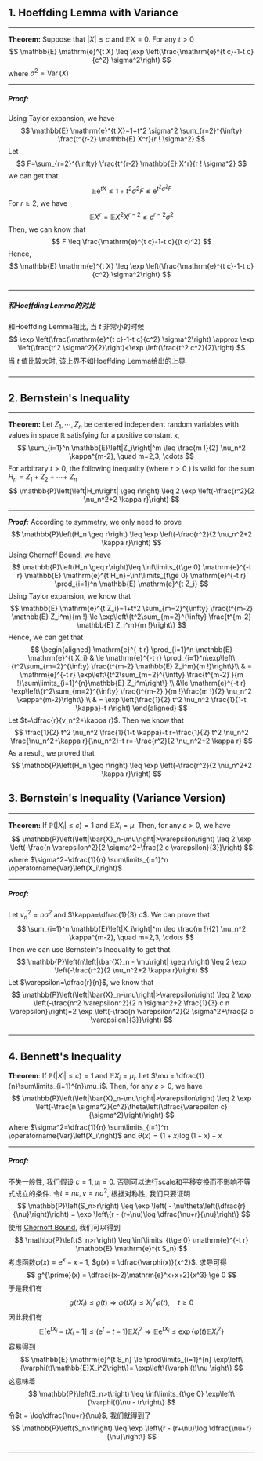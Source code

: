 ## 1. Hoeffding Lemma with Variance 
___
**Theorem:** Suppose that $|X| \leq c$ and $\mathbb{E} X=0$. For any $t>0$
$$
\mathbb{E} \mathrm{e}^{t X} \leq \exp \left(\frac{\mathrm{e}^{t c}-1-t c}{c^2} \sigma^2\right)
$$
where $\sigma^2=\operatorname{Var}(X)$

___
##### Proof: 
Using Taylor expansion, we have
$$
\mathbb{E} \mathrm{e}^{t X}=1+t^2 \sigma^2 \sum_{r=2}^{\infty} \frac{t^{r-2} \mathbb{E} X^r}{r ! \sigma^2}
$$
Let
$$
F=\sum_{r=2}^{\infty} \frac{t^{r-2} \mathbb{E} X^r}{r ! \sigma^2}
$$
we can get that
$$
\mathbb{E} \mathrm{e}^{t X} \leq 1+t^2 \sigma^2 F \leq \mathrm{e}^{t^2 \sigma^2 F}
$$
For $r \geq 2$, we have
$$
\mathbb{E} X^r=\mathbb{E} X^2 X^{r-2} \leq c^{r-2} \sigma^2
$$
Then, we can know that
$$
F \leq \frac{\mathrm{e}^{t c}-1-t c}{(t c)^2}
$$
Hence,
$$
\mathbb{E} \mathrm{e}^{t X} \leq \exp \left(\frac{\mathrm{e}^{t c}-1-t c}{c^2} \sigma^2\right)
$$
#####
___
##### 和Hoeffding Lemma的对比
和Hoeffding Lemma相比, 当 $t$ 非常小的时候
$$
\exp \left(\frac{\mathrm{e}^{t c}-1-t c}{c^2} \sigma^2\right) \approx \exp \left(\frac{t^2 \sigma^2}{2}\right)<\exp \left(\frac{t^2 c^2}{2}\right)
$$
当 $t$ 值比较大时, 该上界不如Hoeffding Lemma给出的上界
#####
___

## 2. Bernstein's Inequality
___
**Theorem:** Let $Z_1, \cdots, Z_n$ be centered independent random variables with values in space $\mathbb{R}$ satisfying for a positive constant $\kappa$,
$$
\sum_{i=1}^n \mathbb{E}\left|Z_i\right|^m \leq \frac{m !}{2} \nu_n^2 \kappa^{m-2}, \quad m=2,3, \cdots
$$
For arbitrary $t>0$, the following inequality (where $r>0$ ) is valid for the sum $H_n=Z_1+Z_2+\cdots+$ $Z_n$
$$
\mathbb{P}\left(\left|H_n\right| \geq r\right) \leq 2 \exp \left(-\frac{r^2}{2 \nu_n^2+2 \kappa r}\right)
$$
___
***Proof:*** According to symmetry, we only need to prove
$$
\mathbb{P}\left(H_n \geq r\right) \leq \exp \left(-\frac{r^2}{2 \nu_n^2+2 \kappa r}\right)
$$
Using [Chernoff Bound](Lecture%201.%20Basic%20Probability%20Inequalities#3.%20Chernoff%20Bound), we have
$$
\mathbb{P}\left(H_n \geq r\right)\leq  \inf\limits_{t\ge 0}  \mathrm{e}^{-t r} \mathbb{E} \mathrm{e}^{t H_n}=\inf\limits_{t\ge 0} \mathrm{e}^{-t r} \prod_{i=1}^n \mathbb{E} \mathrm{e}^{t Z_i}
$$
Using Taylor expansion, we know that
$$
\mathbb{E} \mathrm{e}^{t Z_i}=1+t^2 \sum_{m=2}^{\infty} \frac{t^{m-2} \mathbb{E} Z_i^m}{m !} \le \exp\left\{t^2\sum_{m=2}^{\infty} \frac{t^{m-2} \mathbb{E} Z_i^m}{m !}\right\}
$$
Hence, we can get that
$$
\begin{aligned}
\mathrm{e}^{-t r} \prod_{i=1}^n \mathbb{E} \mathrm{e}^{t X_i} & \le \mathrm{e}^{-t r} \prod_{i=1}^n\exp\left\{t^2\sum_{m=2}^{\infty} \frac{t^{m-2} \mathbb{E} Z_i^m}{m !}\right\}\\
& = \mathrm{e}^{-t r} \exp\left\{t^2\sum_{m=2}^{\infty}  \frac{t^{m-2} }{m !}\sum\limits_{i=1}^{n}\mathbb{E} Z_i^m\right\} \\ 
&\le \mathrm{e}^{-t r} \exp\left\{t^2\sum_{m=2}^{\infty}  \frac{t^{m-2} }{m !}\frac{m !}{2} \nu_n^2 \kappa^{m-2}\right\}   \\ 
& = \exp \left(\frac{1}{2} t^2 \nu_n^2 \frac{1}{1-t \kappa}-t r\right)
\end{aligned}
$$
Let $t=\dfrac{r}{v_n^2+\kappa r}$. Then we know that
$$
\frac{1}{2} t^2 \nu_n^2 \frac{1}{1-t \kappa}-t r=\frac{1}{2} t^2 \nu_n^2 \frac{\nu_n^2+\kappa r}{\nu_n^2}-t r=-\frac{r^2}{2 \nu_n^2+2 \kappa r}
$$
As a result, we proved that
$$
\mathbb{P}\left(H_n \geq r\right) \leq \exp \left(-\frac{r^2}{2 \nu_n^2+2 \kappa r}\right)
$$
## 3. Bernstein's Inequality (Variance Version)
___
**Theorem:** If $\mathbb{P}\left(\left|X_i\right| \leq c\right)=1$ and $\mathbb{E} X_i=\mu$. Then, for any $\varepsilon>0$, we have
$$
\mathbb{P}\left(\left|\bar{X}_n-\mu\right|>\varepsilon\right) \leq 2 \exp \left(-\frac{n \varepsilon^2}{2 \sigma^2+\frac{2 c \varepsilon}{3}}\right)
$$
where $\sigma^2=\dfrac{1}{n} \sum\limits_{i=1}^n \operatorname{Var}\left(X_i\right)$
___
##### Proof:
Let $v_n^2=n \sigma^2$ and $\kappa=\dfrac{1}{3} c$. We can prove that
$$
\sum_{i=1}^n \mathbb{E}\left|X_i\right|^m \leq \frac{m !}{2} \nu_n^2 \kappa^{m-2}, \quad m=2,3, \cdots
$$
Then we can use Bernstein's Inequality to get that
$$
\mathbb{P}\left(n\left|\bar{X}_n - \mu\right| \geq r\right) \leq 2 \exp \left(-\frac{r^2}{2 \nu_n^2+2 \kappa r}\right)
$$
Let $\varepsilon=\dfrac{r}{n}$, we know that
$$
\mathbb{P}\left(\left|\bar{X}_n-\mu\right|>\varepsilon\right) \leq 2 \exp \left(-\frac{n^2 \varepsilon^2}{2 n \sigma^2+2 \frac{1}{3} c n \varepsilon}\right)=2 \exp \left(-\frac{n \varepsilon^2}{2 \sigma^2+\frac{2 c \varepsilon}{3}}\right)
$$
#####
___
## 4. Bennett's Inequality
**Theorem**: If $\mathbb{P}(|X_i|\le c) = 1$ and $\mathbb{E}X_i =\mu_i$. Let $\mu = \dfrac{1}{n}\sum\limits_{i=1}^{n}\mu_i$. Then, for any $\varepsilon>0$, we have
$$
\mathbb{P}\left(\left|\bar{X}_n-\mu\right|>\varepsilon\right) \leq 2 \exp \left(-\frac{n \sigma^2}{c^2}\theta\left(\dfrac{\varepsilon c}{\sigma^2}\right)\right)
$$
where $\sigma^2=\dfrac{1}{n} \sum\limits_{i=1}^n \operatorname{Var}\left(X_i\right)$ and $\theta(x) = (1+x)\log(1+x) - x$
___
##### Proof:
不失一般性, 我们假设 $c=1, \mu_i=0$. 否则可以进行scale和平移变换而不影响不等式成立的条件. 令$t = n\varepsilon, \nu = n\sigma^2$, 根据对称性, 我们只要证明
$$
\mathbb{P}\left(S_n>r\right) \leq  \exp \left( - \nu\theta\left(\dfrac{r}{\nu}\right)\right) = \exp \left\{r - (r+\nu)\log \dfrac{\nu+r}{\nu}\right\}
$$
使用 [Chernoff Bound](Lecture%201.%20Basic%20Probability%20Inequalities#3.%20Chernoff%20Bound), 我们可以得到
$$
\mathbb{P}\left(S_n>r\right) \leq \inf\limits_{t\ge 0}  \mathrm{e}^{-t r} \mathbb{E} \mathrm{e}^{t S_n}
$$
考虑函数$\varphi(x) = \mathrm{e}^x - x - 1$, $g(x) = \dfrac{\varphi(x)}{x^2}$. 求导可得
$$
g^{\prime}(x) = \dfrac{(x-2)\mathrm{e}^x+x+2}{x^3} \ge 0
$$
于是我们有
$$
g(tX_i)\le g(t) \Longrightarrow \varphi(tX_i)\le X_i^2 \varphi(t), \quad t\ge 0
$$
因此我们有
$$
\mathbb{E}\left[\mathrm{e}^{tX_i} - tX_i - 1\right] \le (\mathrm{e}^{t} - t - 1)\mathbb{E}X_i^2 \Longrightarrow \mathbb{E}\mathrm{e}^{tX_i}\le \exp\left\{\varphi(t)\mathbb{E}X_i^2\right\}
$$
容易得到
$$
\mathbb{E} \mathrm{e}^{t S_n} \le \prod\limits_{i=1}^{n} \exp\left\{\varphi(t)\mathbb{E}X_i^2\right\}= \exp\left\{\varphi(t)\nu \right\}
$$
这意味着
$$
\mathbb{P}\left(S_n>t\right) \leq \inf\limits_{t\ge 0}  \exp\left\{\varphi(t)\nu - tr\right\}
$$
令$t = \log\dfrac{\nu+r}{\nu}$, 我们就得到了
$$
\mathbb{P}\left(S_n>t\right) \leq \exp \left\{r - (r+\nu)\log \dfrac{\nu+r}{\nu}\right\}
$$
#####
___